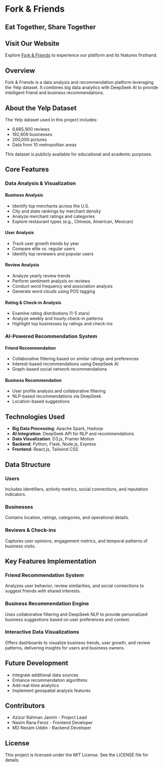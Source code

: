 # Fork & Friends
## Eat Together, Share Together

## Visit Our Website

Explore [Fork & Friends](https://fork-and-friends.onrender.com/) to experience our platform and its features firsthand.

## Overview

Fork & Friends is a data analysis and recommendation platform leveraging the Yelp dataset. It combines big data analytics with DeepSeek AI to provide intelligent friend and business recommendations.

## About the Yelp Dataset

The Yelp dataset used in this project includes:

- 6,685,900 reviews
- 192,609 businesses
- 200,000 pictures
- Data from 10 metropolitan areas

This dataset is publicly available for educational and academic purposes.

## Core Features

### Data Analysis & Visualization

#### Business Analysis
- Identify top merchants across the U.S.
- City and state rankings by merchant density
- Analyze merchant ratings and categories
- Explore restaurant types (e.g., Chinese, American, Mexican)

#### User Analysis
- Track user growth trends by year
- Compare elite vs. regular users
- Identify top reviewers and popular users

#### Review Analysis
- Analyze yearly review trends
- Perform sentiment analysis on reviews
- Conduct word frequency and association analysis
- Generate word clouds using POS tagging

#### Rating & Check-in Analysis
- Examine rating distributions (1-5 stars)
- Analyze weekly and hourly check-in patterns
- Highlight top businesses by ratings and check-ins

### AI-Powered Recommendation System

#### Friend Recommendation
- Collaborative filtering based on similar ratings and preferences
- Interest-based recommendations using DeepSeek AI
- Graph-based social network recommendations

#### Business Recommendation
- User profile analysis and collaborative filtering
- NLP-based recommendations via DeepSeek
- Location-based suggestions

## Technologies Used

- **Big Data Processing**: Apache Spark, Hadoop
- **AI Integration**: DeepSeek API for NLP and recommendations
- **Data Visualization**: D3.js, Framer Motion
- **Backend**: Python, Flask, Node.js, Express
- **Frontend**: React.js, Tailwind CSS

## Data Structure

### Users
Includes identifiers, activity metrics, social connections, and reputation indicators.

### Businesses
Contains location, ratings, categories, and operational details.

### Reviews & Check-ins
Captures user opinions, engagement metrics, and temporal patterns of business visits.

## Key Features Implementation

### Friend Recommendation System
Analyzes user behavior, review similarities, and social connections to suggest friends with shared interests.

### Business Recommendation Engine
Uses collaborative filtering and DeepSeek NLP to provide personalized business suggestions based on user preferences and context.

### Interactive Data Visualizations
Offers dashboards to visualize business trends, user growth, and review patterns, delivering insights for users and business owners.

## Future Development

- Integrate additional data sources
- Enhance recommendation algorithms
- Add real-time analytics
- Implement geospatial analysis features

## Contributors

- Azizur Rahman Jamim - Project Lead
- Nasim Rana Feroz - Frontend Developer
- MD Nezam Uddin - Backend Developer

## License

This project is licensed under the MIT License. See the LICENSE file for details.
